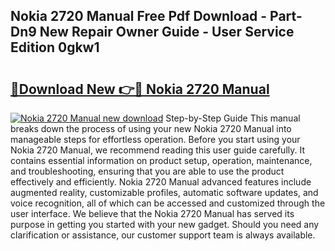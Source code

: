 ## Nokia 2720 Manual Free Pdf Download - Part-Dn9 New Repair Owner Guide - User Service Edition 0gkw1

# <h2><a href="http://cf25281.oget.top/?id=Nokia+2720+Manual">🔗Download New 👉🔴 Nokia 2720 Manual</a></h2>

[![Nokia 2720 Manual new download](https://i.imgur.com/5g1atiW.png)](http://cf25281.oget.top/?id=Nokia+2720+Manual)
Step-by-Step Guide This manual breaks down the process of using your new Nokia 2720 Manual into manageable steps for effortless operation. Before you start using your Nokia 2720 Manual, we recommend reading this user guide carefully. It contains essential information on product setup, operation, maintenance, and troubleshooting, ensuring that you are able to use the product effectively and efficiently. Nokia 2720 Manual advanced features include augmented reality, customizable profiles, automatic software updates, and voice recognition, all of which can be accessed and customized through the user interface. We believe that the Nokia 2720 Manual has served its purpose in getting you started with your new gadget. Should you need any clarification or assistance, our customer support team is always available.
